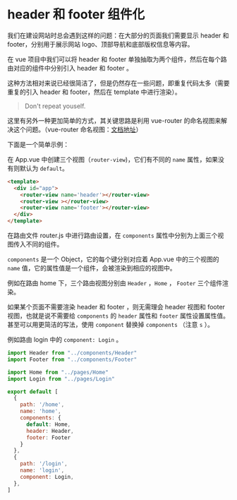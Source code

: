 # header 和 footer 组件化

我们在建设网站时总会遇到这样的问题：在大部分的页面我们需要显示 header 和 footer，分别用于展示网站 logo、顶部导航和底部版权信息等内容。

在 vue 项目中我们可以将 header 和 footer 单独抽取为两个组件，然后在每个路由对应的组件中分别引入 header 和 footer 。

这种方法相对来说已经很简洁了，但是仍然存在一些问题，即重复代码太多（需要重复的引入 header 和 footer，然后在 template 中进行渲染）。

> Don't repeat youself.

这里有另外一种更加简单的方式，其关键思路是利用 vue-router 的命名视图来解决这个问题。（vue-router 命名视图：[文档地址](https://router.vuejs.org/zh/guide/essentials/named-views.html)）

下面是一个简单示例：

在 App.vue 中创建三个视图（`router-view`)，它们有不同的 `name` 属性，如果没有则默认为 `default`。

```html
<template>
  <div id="app">
    <router-view name='header'></router-view>
    <router-view ></router-view>
    <router-view name='footer'></router-view>
  </div>
</template>
```

在路由文件 router.js 中进行路由设置，在 `components` 属性中分别为上面三个视图传入不同的组件。

`components` 是一个 Object，它的每个键分别对应着 App.vue 中的三个视图的 `name` 值，它的属性值是一个组件，会被渲染到相应的视图中。

例如在路由 home 下，三个路由视图分别由 `Header` ，`Home` ， `Footer` 三个组件渲染。

如果某个页面不需要渲染 header 和 footer ，则无需理会 header 视图和 footer 视图，也就是说不需要给 `components` 的 `header` 属性和 `footer` 属性设置属性值。甚至可以用更简洁的写法，使用 `component` 替换掉 `components` （注意 `s` ）。

例如路由 login 中的 `component: Login` 。

```js
import Header from "../components/Header"
import Footer from "../components/Footer"

import Home from "../pages/Home"
import Login from "../pages/Login"

export default [
  {
    path: '/home',
    name: 'home',
    components: {
      default: Home,
      header: Header,
      footer: Footer
    }
  },
  {
    path: '/login',
    name: 'login',
    component: Login,
  },
]
```